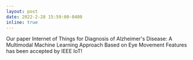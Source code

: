 ```yaml
---
layout: post
date: 2022-2-28 15:59:00-0400
inline: true
---
```

Our paper Internet of Things for Diagnosis of Alzheimer's Disease: A Multimodal Machine Learning Approach Based on Eye Movement Features has been accepted by IEEE IoT!



